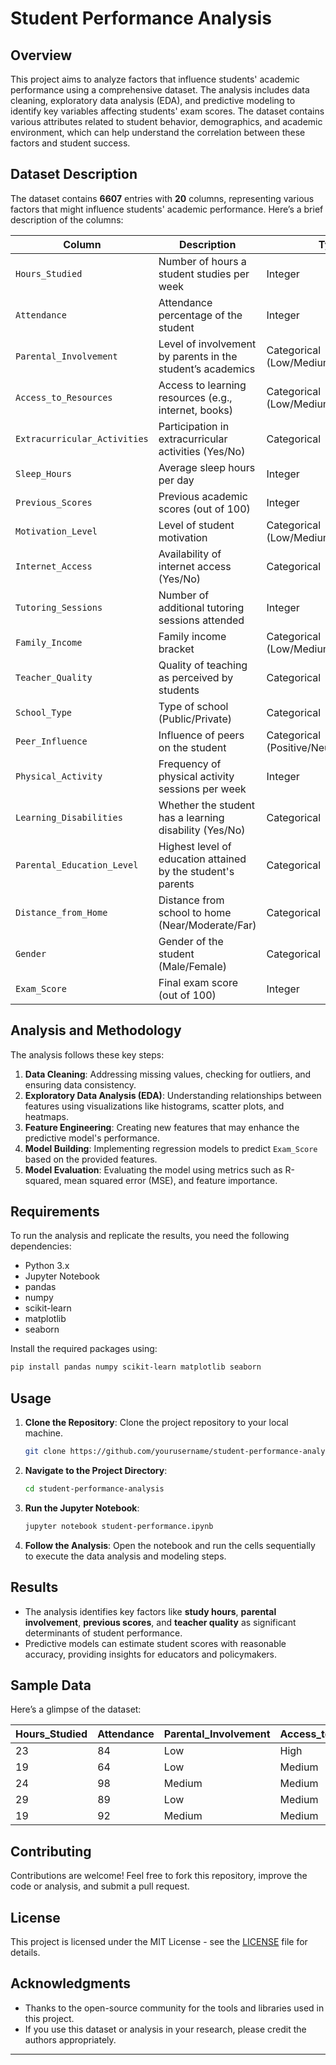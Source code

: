 # Student Performance Analysis

## Overview

This project aims to analyze factors that influence students' academic performance using a comprehensive dataset. The analysis includes data cleaning, exploratory data analysis (EDA), and predictive modeling to identify key variables affecting students' exam scores. The dataset contains various attributes related to student behavior, demographics, and academic environment, which can help understand the correlation between these factors and student success.

## Dataset Description

The dataset contains **6607** entries with **20** columns, representing various factors that might influence students' academic performance. Here’s a brief description of the columns:

| Column                      | Description                                                  | Type    |
|-----------------------------|--------------------------------------------------------------|---------|
| `Hours_Studied`             | Number of hours a student studies per week                   | Integer |
| `Attendance`                | Attendance percentage of the student                         | Integer |
| `Parental_Involvement`      | Level of involvement by parents in the student’s academics   | Categorical (Low/Medium/High) |
| `Access_to_Resources`       | Access to learning resources (e.g., internet, books)         | Categorical (Low/Medium/High) |
| `Extracurricular_Activities`| Participation in extracurricular activities (Yes/No)         | Categorical |
| `Sleep_Hours`               | Average sleep hours per day                                  | Integer |
| `Previous_Scores`           | Previous academic scores (out of 100)                        | Integer |
| `Motivation_Level`          | Level of student motivation                                  | Categorical (Low/Medium/High) |
| `Internet_Access`           | Availability of internet access (Yes/No)                     | Categorical |
| `Tutoring_Sessions`         | Number of additional tutoring sessions attended              | Integer |
| `Family_Income`             | Family income bracket                                       | Categorical (Low/Medium/High) |
| `Teacher_Quality`           | Quality of teaching as perceived by students                 | Categorical |
| `School_Type`               | Type of school (Public/Private)                              | Categorical |
| `Peer_Influence`            | Influence of peers on the student                            | Categorical (Positive/Neutral/Negative) |
| `Physical_Activity`         | Frequency of physical activity sessions per week             | Integer |
| `Learning_Disabilities`     | Whether the student has a learning disability (Yes/No)       | Categorical |
| `Parental_Education_Level`  | Highest level of education attained by the student's parents | Categorical |
| `Distance_from_Home`        | Distance from school to home (Near/Moderate/Far)             | Categorical |
| `Gender`                    | Gender of the student (Male/Female)                          | Categorical |
| `Exam_Score`                | Final exam score (out of 100)                                | Integer |

## Analysis and Methodology

The analysis follows these key steps:

1. **Data Cleaning**: Addressing missing values, checking for outliers, and ensuring data consistency.
2. **Exploratory Data Analysis (EDA)**: Understanding relationships between features using visualizations like histograms, scatter plots, and heatmaps.
3. **Feature Engineering**: Creating new features that may enhance the predictive model's performance.
4. **Model Building**: Implementing regression models to predict `Exam_Score` based on the provided features.
5. **Model Evaluation**: Evaluating the model using metrics such as R-squared, mean squared error (MSE), and feature importance.

## Requirements

To run the analysis and replicate the results, you need the following dependencies:

- Python 3.x
- Jupyter Notebook
- pandas
- numpy
- scikit-learn
- matplotlib
- seaborn

Install the required packages using:

```bash
pip install pandas numpy scikit-learn matplotlib seaborn
```

## Usage

1. **Clone the Repository**: Clone the project repository to your local machine.

   ```bash
   git clone https://github.com/yourusername/student-performance-analysis.git
   ```

2. **Navigate to the Project Directory**:

   ```bash
   cd student-performance-analysis
   ```

3. **Run the Jupyter Notebook**:

   ```bash
   jupyter notebook student-performance.ipynb
   ```

4. **Follow the Analysis**: Open the notebook and run the cells sequentially to execute the data analysis and modeling steps.

## Results

- The analysis identifies key factors like **study hours**, **parental involvement**, **previous scores**, and **teacher quality** as significant determinants of student performance.
- Predictive models can estimate student scores with reasonable accuracy, providing insights for educators and policymakers.

## Sample Data

Here’s a glimpse of the dataset:

| Hours_Studied | Attendance | Parental_Involvement | Access_to_Resources | Exam_Score |
|---------------|------------|---------------------|---------------------|------------|
| 23            | 84         | Low                 | High                | 67         |
| 19            | 64         | Low                 | Medium              | 61         |
| 24            | 98         | Medium              | Medium              | 74         |
| 29            | 89         | Low                 | Medium              | 71         |
| 19            | 92         | Medium              | Medium              | 70         |

## Contributing

Contributions are welcome! Feel free to fork this repository, improve the code or analysis, and submit a pull request.

## License

This project is licensed under the MIT License - see the [LICENSE](LICENSE) file for details.

## Acknowledgments

- Thanks to the open-source community for the tools and libraries used in this project.
- If you use this dataset or analysis in your research, please credit the authors appropriately.

---
